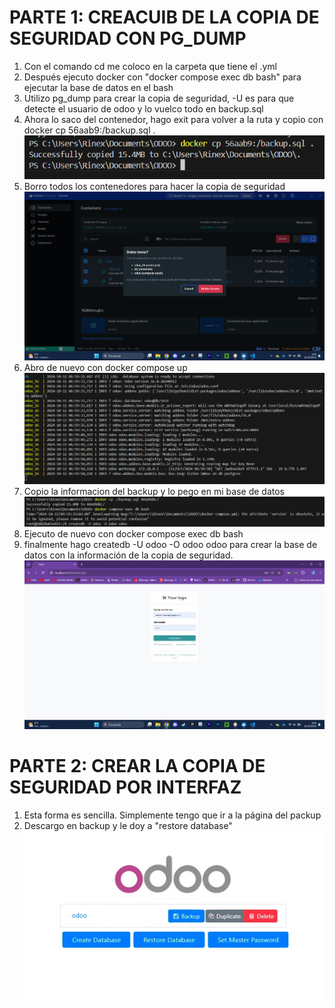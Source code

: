 # PARTE 1: CREACUIB DE LA COPIA DE SEGURIDAD CON PG_DUMP

1. Con el comando cd me coloco en la carpeta que tiene el .yml
2. Después ejecuto docker con "docker compose exec db bash" para ejecutar la base de datos en el bash
3. Utilizo pg_dump para crear la copia de seguridad, -U es para que detecte el usuario de odoo y lo vuelco todo en backup.sql
4. Ahora lo saco del contenedor, hago exit para volver a la ruta y copio con docker cp 56aab9:/backup.sql . ![alt text](image-4.png)
5. Borro todos los contenedores para hacer la copia de seguridad![alt text](image-1.png)
8. Abro de nuevo con docker compose up![alt text](image-2.png)
9. Copio la informacion del backup y lo pego en mi base de datos ![alt text](image-5.png)
9. Ejecuto de nuevo con docker compose exec db bash
10. finalmente hago createdb -U odoo -O odoo odoo para crear la base de datos con la información de la copia de seguridad.
![alt text](image-3.png)

# PARTE 2: CREAR LA COPIA DE SEGURIDAD POR INTERFAZ
1. Esta forma es sencilla. Simplemente tengo que ir a la página del packup
2. Descargo en backup y le doy a "restore database"
![alt text](backup.jpg)